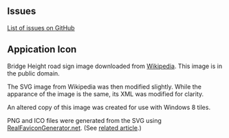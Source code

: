 ## Issues ##

[List of issues on GitHub](https://github.com/WSDOT-GIS/bridge-clearance-app/issues)

## Appication Icon ##

Bridge Height road sign image downloaded from [Wikipedia](http://en.wikipedia.org/wiki/File:MUTCD_W12-2.svg). This image is in the public domain.

The SVG image from Wikipedia was then modified slightly. While the apparance of the image is the same, its XML was modified for clarity.

An altered copy of this image was created for use with Windows 8 tiles.

PNG and ICO files were generated from the SVG using [RealFaviconGenerator.net]. (See [related article](http://css-tricks.com/favicon-quiz/).)

[RealFaviconGenerator.net]:http://RealFaviconGenerator.net